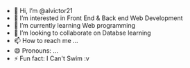 - 👋 Hi, I’m @alvictor21
- 👀 I’m interested in Front End & Back end Web Development
- 🌱 I’m currently learning Web programming
- 💞️ I’m looking to collaborate on Databse learning
- 📫 How to reach me ...
- 😄 Pronouns: ...
- ⚡ Fun fact: I Can't Swim :v

<!---
alvictor21/alvictor21 is a ✨ special ✨ repository because its `README.md` (this file) appears on your GitHub profile.
You can click the Preview link to take a look at your changes.
--->
